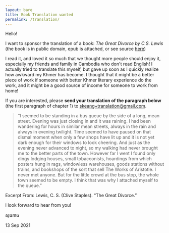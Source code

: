 ```yaml
---
layout: bare
title: Book Translation wanted
permalink: /translation/
---
```

Hello!

I want to sponsor the translation of a book: _The Great Divorce by C.S. Lewis_ (the book is in public domain, epub is attached, or see source [here](https://www.fadedpage.com/showbook.php?pid=20140726))

 I read it, and loved it so much that we thought more people should enjoy it, especially my friends and family in Cambodia who don't read English! 
 I actually tried to translate this myself, but gave up soon as I quickly realize how awkward my Khmer has become. I thought that it might be a better piece of work if someone with better Khmer literary experience do the work, and it might be a good source of income for someone to work from home!

If you are interested, please **send your translation of the paragraph below** (the first paragraph of chapter 1) to [skeang+translation@gmail.com](mailto:skeang+translation@gmail.com).

> “I seemed to be standing in a bus queue by the side of a long, mean street. Evening was just closing in and it was raining. I had been wandering for hours in similar mean streets, always in the rain and always in evening twilight. Time seemed to have paused on that dismal moment when only a few shops have lit up and it is not yet dark enough for their windows to look cheering. And just as the evening never advanced to night, so my walking had never brought me to the better parts of the town. However far I went I found only dingy lodging houses, small tobacconists, hoardings from which posters hung in rags, windowless warehouses, goods stations without trains, and bookshops of the sort that sell The Works of Aristotle. I never met anyone. But for the little crowd at the bus stop, the whole town seemed to be empty. I think that was why I attached myself to the queue.”

Excerpt From: Lewis, C. S. (Clive Staples). “The Great Divorce.” 

I look forward to hear from you!

សុងគាង

13 Sep 2021
